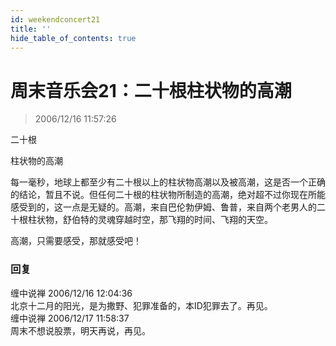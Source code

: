 ```yaml
---
id: weekendconcert21
title: ''
hide_table_of_contents: true
---
```


# 周末音乐会21：二十根柱状物的高潮

> 2006/12/16 11:57:26

<div style={{color: '#FF0000', fontWeight: '500', fontSize: 'xxx-large', lineHeight: '130%', textAlign: 'center', marginBottom: '30px'}}>

二十根
 
柱状物的高潮
</div>

每一毫秒，地球上都至少有二十根以上的柱状物高潮以及被高潮，这是否一个正确的结论，暂且不说。但任何二十根的柱状物所制造的高潮，绝对超不过你现在所能感受到的，这一点是无疑的。高潮，来自巴伦勃伊姆、鲁普，来自两个老男人的二十根柱状物，舒伯特的灵魂穿越时空，那飞翔的时间、飞翔的天空。

高潮，只需要感受，那就感受吧！

### 回复

<div class='blog-comment'>
<span class='blog-comment-chan'>缠中说禅</span> 2006/12/16 12:04:36<br/>
北京十二月的阳光，是为撒野、犯罪准备的，本ID犯罪去了。再见。
</div>

<div class='blog-comment'>
<span class='blog-comment-chan'>缠中说禅</span> 2006/12/17 11:58:37<br/>
周末不想说股票，明天再说，再见。
</div>